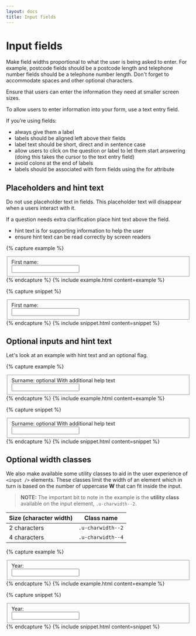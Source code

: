 ```yaml
---
layout: docs
title: Input fields
---
```


# Input fields

Make field widths proportional to what the user is being asked to enter. For example, postcode fields should be a postcode length and telephone number fields should be a telephone number length. Don't forget to accommodate spaces and other optional characters.

Ensure that users can enter the information they need at smaller screen sizes.

To allow users to enter information into your form, use a text entry field.

If you’re using fields:

- always give them a label
- labels should be aligned left above their fields
- label text should be short, direct and in sentence case
- allow users to click on the question or label to let them start answering (doing this takes the cursor to the text entry field)
- avoid colons at the end of labels
- labels should be associated with form fields using the for attribute

## Placeholders and hint text

Do not use placeholder text in fields. This placeholder text will disappear when a users interact with it.

If a question needs extra clarification place hint text above the field.

- hint text is for supporting information to help the user
- ensure hint text can be read correctly by screen readers

{% capture example %}

<fieldset class="c-fieldset">
  <label class="c-label" for="firstname">First name:</label>
  <div class="c-input">
    <input id="firstname" type="text" required>
  </div>
</fieldset>
{% endcapture %}
{% include example.html content=example %}

{% capture snippet %}

<fieldset class="c-fieldset">
  <label class="c-label" for="firstname">First name:</label>
  <div class="c-input">
    <input id="firstname" type="text" required>
  </div>
</fieldset>
{% endcapture %}
{% include snippet.html content=snippet %}

## Optional inputs and hint text

Let's look at an example with hint text and an optional flag.

{% capture example %}

<fieldset class="c-fieldset">
  <label class="c-label" for="surname">
    Surname: <span class="c-label__tag c-label__tag--optional">optional</span>
    <span class="c-label__metainfo">With additional help text</span>
  </label>
  <div class="c-input">
    <input id="surname" type="text" required>
  </div>
</fieldset>
{% endcapture %}
{% include example.html content=example %}

{% capture snippet %}

<fieldset class="c-fieldset">
  <label class="c-label" for="surname">
    Surname: <span class="c-label__tag c-label__tag--optional">optional</span>
   <span class="c-label__metainfo">With additional help text</span>
  </label>
  <div class="c-input">
    <input id="surname" type="text" required>
  </div>
</fieldset>
{% endcapture %}
{% include snippet.html content=snippet %}

## Optional width classes

We also make available some utility classes to aid in the user experience of `<input />` elements.
These classes limit the width of an element which in turn is based on the number of uppercase **W** that can fit inside the input.

> **NOTE:** The important bit to note in the example is the **utility class** available on the input element, `.u-charwidth--2`.

| Size (character width) | Class name        |
| ---------------------- | ----------------- |
| 2 characters           | `.u-charwidth--2` |
| 4 characters           | `.u-charwidth--4` |

{% capture example %}

<fieldset class="c-fieldset">
  <label class="c-label" for="year">Year:</label>
  <div class="c-input">
    <input id="year" type="text" class="u-charwidth--4" required>
  </div>
</fieldset>
{% endcapture %}
{% include example.html content=example %}

{% capture snippet %}

<fieldset class="c-fieldset">
  <label class="c-label" for="year">Year:</label>
  <div class="c-input">
    <input id="year" type="text" class="u-charwidth--4" required>
  </div>
</fieldset>
{% endcapture %}
{% include snippet.html content=snippet %}

